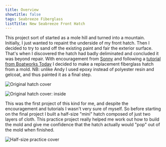 ```yaml
---
title: Overview
showtitle: false
tags: Seabreeze Fiberglass
listTitle: New Seabreeze Front Hatch
---
```


This project sort of started as a mole hill and turned into a mountain. Initially,
I just wanted to repaint the underside of my front hatch. Then I decided to try to
sand off the existing paint and fair the exterior surface. That's when I discovered
the hatch had badly deliminated and concluded it was beyond repair. With encouragement
from [Sonny](http://coldwaterdesign.com/llc/) and following a [tutorial from
Boatworks Today](https://www.youtube.com/watch?v=uaMi2YBMZ8w) I decided to make a
replacement fiberglass hatch from a mold. NB: unlike Andy I used epoxy instead of polyester
resin and gelcoat, and thus painted it as a final step.

![Original hatch cover](images/original-cover-web.jpg "Original hatch cover")

![Original hatch cover: inside](images/original-cover-inside-web.jpg "Inside of original hatch cover showing severe delamination")

This was the first project of this kind for me, and despite the encouragement and
tutorials I wasn't very sure of myself. So before starting on the final project I built
a half-size "mini" hatch composed of just two layers of cloth. This practice project
really helped me work out how to build the mold and give me confidence that the hatch
actually would "pop" out of the mold when finished.

![Half-size practice cover](images/practice-cover-web.jpg "I did this half-size practice cover and mold as a test exercise")
